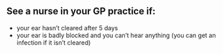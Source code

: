 ## See a nurse in your GP practice if:

- your ear hasn’t cleared after 5 days
- your ear is badly blocked and you can’t hear anything (you can get an infection if it isn’t cleared)

